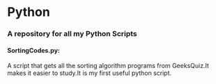 # Python
<h3> A repository for all my Python Scripts</h3>
<h4>SortingCodes.py:</h4>
<p>A script that gets all the sorting algorithm programs from GeeksQuiz.It makes it easier to study.It is my first useful python script.</p> 
